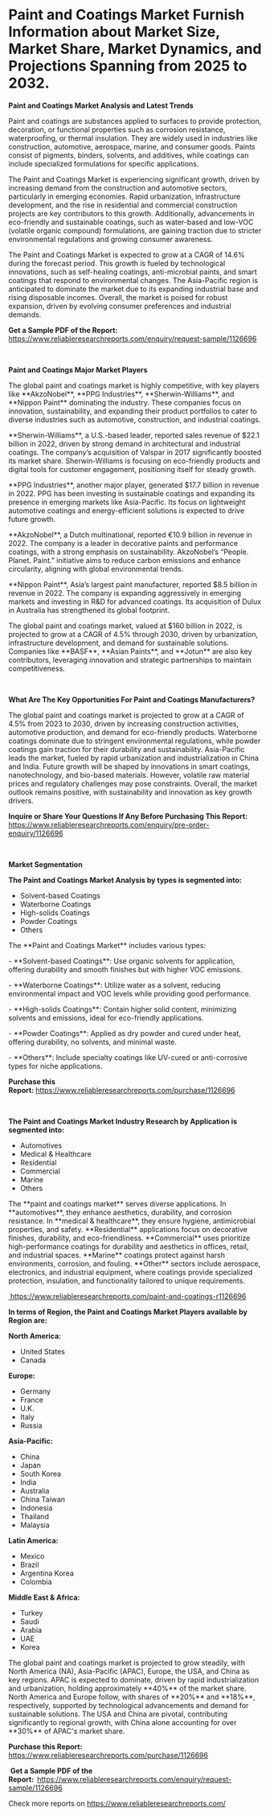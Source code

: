 <p><h1>Paint and Coatings Market Furnish Information about Market Size, Market Share, Market Dynamics, and Projections Spanning from 2025 to 2032.</h1></p><p><strong>Paint and Coatings Market Analysis and Latest Trends</strong></p>
<p><p>Paint and coatings are substances applied to surfaces to provide protection, decoration, or functional properties such as corrosion resistance, waterproofing, or thermal insulation. They are widely used in industries like construction, automotive, aerospace, marine, and consumer goods. Paints consist of pigments, binders, solvents, and additives, while coatings can include specialized formulations for specific applications.</p><p>The Paint and Coatings Market is experiencing significant growth, driven by increasing demand from the construction and automotive sectors, particularly in emerging economies. Rapid urbanization, infrastructure development, and the rise in residential and commercial construction projects are key contributors to this growth. Additionally, advancements in eco-friendly and sustainable coatings, such as water-based and low-VOC (volatile organic compound) formulations, are gaining traction due to stricter environmental regulations and growing consumer awareness.</p><p>The Paint and Coatings Market is expected to grow at a CAGR of 14.6% during the forecast period. This growth is fueled by technological innovations, such as self-healing coatings, anti-microbial paints, and smart coatings that respond to environmental changes. The Asia-Pacific region is anticipated to dominate the market due to its expanding industrial base and rising disposable incomes. Overall, the market is poised for robust expansion, driven by evolving consumer preferences and industrial demands.</p></p>
<p><strong>Get a Sample PDF of the Report:&nbsp;</strong> <a href="https://www.reliableresearchreports.com/enquiry/request-sample/1126696?utm_campaign=1581&utm_medium=2&utm_source=Github&utm_content=ia&utm_term=26012025&utm_id=paint-and-coatings">https://www.reliableresearchreports.com/enquiry/request-sample/1126696</a></p>
<p>&nbsp;</p>
<p><strong>Paint and Coatings Major Market Players</strong></p>
<p><p>The global paint and coatings market is highly competitive, with key players like **AkzoNobel**, **PPG Industries**, **Sherwin-Williams**, and **Nippon Paint** dominating the industry. These companies focus on innovation, sustainability, and expanding their product portfolios to cater to diverse industries such as automotive, construction, and industrial coatings.</p><p>**Sherwin-Williams**, a U.S.-based leader, reported sales revenue of $22.1 billion in 2022, driven by strong demand in architectural and industrial coatings. The company’s acquisition of Valspar in 2017 significantly boosted its market share. Sherwin-Williams is focusing on eco-friendly products and digital tools for customer engagement, positioning itself for steady growth.</p><p>**PPG Industries**, another major player, generated $17.7 billion in revenue in 2022. PPG has been investing in sustainable coatings and expanding its presence in emerging markets like Asia-Pacific. Its focus on lightweight automotive coatings and energy-efficient solutions is expected to drive future growth.</p><p>**AkzoNobel**, a Dutch multinational, reported €10.9 billion in revenue in 2022. The company is a leader in decorative paints and performance coatings, with a strong emphasis on sustainability. AkzoNobel’s “People. Planet. Paint.” initiative aims to reduce carbon emissions and enhance circularity, aligning with global environmental trends.</p><p>**Nippon Paint**, Asia’s largest paint manufacturer, reported $8.5 billion in revenue in 2022. The company is expanding aggressively in emerging markets and investing in R&D for advanced coatings. Its acquisition of Dulux in Australia has strengthened its global footprint.</p><p>The global paint and coatings market, valued at $160 billion in 2022, is projected to grow at a CAGR of 4.5% through 2030, driven by urbanization, infrastructure development, and demand for sustainable solutions. Companies like **BASF**, **Asian Paints**, and **Jotun** are also key contributors, leveraging innovation and strategic partnerships to maintain competitiveness.</p></p>
<p>&nbsp;</p>
<p><strong>What Are The Key Opportunities For Paint and Coatings Manufacturers?</strong></p>
<p><p>The global paint and coatings market is projected to grow at a CAGR of 4.5% from 2023 to 2030, driven by increasing construction activities, automotive production, and demand for eco-friendly products. Waterborne coatings dominate due to stringent environmental regulations, while powder coatings gain traction for their durability and sustainability. Asia-Pacific leads the market, fueled by rapid urbanization and industrialization in China and India. Future growth will be shaped by innovations in smart coatings, nanotechnology, and bio-based materials. However, volatile raw material prices and regulatory challenges may pose constraints. Overall, the market outlook remains positive, with sustainability and innovation as key growth drivers.</p></p>
<p><strong>Inquire or Share Your Questions If Any Before Purchasing This Report:</strong> <a href="https://www.reliableresearchreports.com/enquiry/pre-order-enquiry/1126696?utm_campaign=1581&utm_medium=2&utm_source=Github&utm_content=ia&utm_term=26012025&utm_id=paint-and-coatings">https://www.reliableresearchreports.com/enquiry/pre-order-enquiry/1126696</a></p>
<p>&nbsp;</p>
<p><strong>Market Segmentation</strong></p>
<p><strong>The Paint and Coatings Market Analysis by types is segmented into:</strong></p>
<p><ul><li>Solvent-based Coatings</li><li>Waterborne Coatings</li><li>High-solids Coatings</li><li>Powder Coatings</li><li>Others</li></ul></p>
<p><p>The **Paint and Coatings Market** includes various types:  </p><p>- **Solvent-based Coatings**: Use organic solvents for application, offering durability and smooth finishes but with higher VOC emissions.  </p><p>- **Waterborne Coatings**: Utilize water as a solvent, reducing environmental impact and VOC levels while providing good performance.  </p><p>- **High-solids Coatings**: Contain higher solid content, minimizing solvents and emissions, ideal for eco-friendly applications.  </p><p>- **Powder Coatings**: Applied as dry powder and cured under heat, offering durability, no solvents, and minimal waste.  </p><p>- **Others**: Include specialty coatings like UV-cured or anti-corrosive types for niche applications.</p></p>
<p><strong>Purchase this Report:&nbsp;</strong><a href="https://www.reliableresearchreports.com/purchase/1126696?utm_campaign=1581&utm_medium=2&utm_source=Github&utm_content=ia&utm_term=26012025&utm_id=paint-and-coatings">https://www.reliableresearchreports.com/purchase/1126696</a></p>
<p>&nbsp;</p>
<p><strong>The Paint and Coatings Market Industry Research by Application is segmented into:</strong></p>
<p><ul><li>Automotives</li><li>Medical & Healthcare</li><li>Residential</li><li>Commercial</li><li>Marine</li><li>Others</li></ul></p>
<p><p>The **paint and coatings market** serves diverse applications. In **automotives**, they enhance aesthetics, durability, and corrosion resistance. In **medical & healthcare**, they ensure hygiene, antimicrobial properties, and safety. **Residential** applications focus on decorative finishes, durability, and eco-friendliness. **Commercial** uses prioritize high-performance coatings for durability and aesthetics in offices, retail, and industrial spaces. **Marine** coatings protect against harsh environments, corrosion, and fouling. **Other** sectors include aerospace, electronics, and industrial equipment, where coatings provide specialized protection, insulation, and functionality tailored to unique requirements.</p></p>
<p><a href="https://www.reliableresearchreports.com/paint-and-coatings-r1126696?utm_campaign=1581&utm_medium=2&utm_source=Github&utm_content=ia&utm_term=26012025&utm_id=paint-and-coatings">&nbsp;https://www.reliableresearchreports.com/paint-and-coatings-r1126696</a></p>
<p><strong>In terms of Region, the Paint and Coatings Market Players available by Region are:</strong></p>
<p>
    <p> <strong> North America: </strong>
        <ul>
            <li>United States</li>
            <li>Canada</li>
        </ul>
        </p> 
    <p> <strong> Europe: </strong>
        <ul>
            <li>Germany</li>
            <li>France</li>
            <li>U.K.</li>
            <li>Italy</li>
            <li>Russia</li>
        </ul>
        </p> 
    <p> <strong> Asia-Pacific: </strong>
        <ul>
            <li>China</li>
            <li>Japan</li>
            <li>South Korea</li>
            <li>India</li>
            <li>Australia</li>
            <li>China Taiwan</li>
            <li>Indonesia</li>
            <li>Thailand</li>
            <li>Malaysia</li>
        </ul>
        </p> 
    <p> <strong> Latin America: </strong>
        <ul>
            <li>Mexico</li>
            <li>Brazil</li>
            <li>Argentina Korea</li>
            <li>Colombia</li>
        </ul>
        </p> 
    <p> <strong> Middle East & Africa: </strong>
        <ul>
            <li>Turkey</li>
            <li>Saudi</li>
            <li>Arabia</li>
            <li>UAE</li>
            <li>Korea</li>
        </ul>
    </p>
    </p>
<p><p>The global paint and coatings market is projected to grow steadily, with North America (NA), Asia-Pacific (APAC), Europe, the USA, and China as key regions. APAC is expected to dominate, driven by rapid industrialization and urbanization, holding approximately **40%** of the market share. North America and Europe follow, with shares of **20%** and **18%**, respectively, supported by technological advancements and demand for sustainable solutions. The USA and China are pivotal, contributing significantly to regional growth, with China alone accounting for over **30%** of APAC's market share.</p></p>
<p><strong>Purchase this Report: </strong><a href="https://www.reliableresearchreports.com/purchase/1126696?utm_campaign=1581&utm_medium=2&utm_source=Github&utm_content=ia&utm_term=26012025&utm_id=paint-and-coatings">https://www.reliableresearchreports.com/purchase/1126696</a></p>
<p>&nbsp;<strong>Get a Sample PDF of the Report:&nbsp;&nbsp;</strong><a href="https://www.reliableresearchreports.com/enquiry/request-sample/1126696?utm_campaign=1581&utm_medium=2&utm_source=Github&utm_content=ia&utm_term=26012025&utm_id=paint-and-coatings">https://www.reliableresearchreports.com/enquiry/request-sample/1126696</a></p>
<p><strong></strong></p>
<p>Check more reports on <a href="https://www.reliableresearchreports.com/?utm_campaign=1581&utm_medium=2&utm_source=Github&utm_content=ia&utm_term=26012025&utm_id=paint-and-coatings">https://www.reliableresearchreports.com/</a></p>